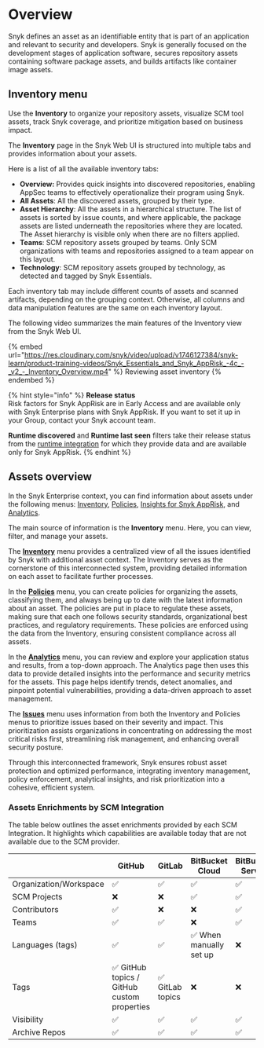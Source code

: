 # Overview

Snyk defines an asset as an identifiable entity that is part of an application and relevant to security and developers. Snyk is generally focused on the development stages of application software, secures repository assets containing software package assets, and builds artifacts like container image assets.

## Inventory menu

Use the **Inventory** to organize your repository assets, visualize SCM tool assets, track Snyk coverage, and prioritize mitigation based on business impact.

The **Inventory** page in the Snyk Web UI is structured into multiple tabs and provides information about your assets.

Here is a list of all the available inventory tabs:

* **Overview:** Provides quick insights into discovered repositories, enabling AppSec teams to effectively operationalize their program using Snyk.&#x20;
* **All Assets**: All the discovered assets, grouped by their type.&#x20;
* **Asset Hierarchy**: All the assets in a hierarchical structure. The list of assets is sorted by issue counts, and where applicable, the package assets are listed underneath the repositories where they are located. The Asset hierarchy is visible only when there are no filters applied.
* **Teams**: SCM repository assets grouped by teams. Only SCM organizations with teams and repositories assigned to a team appear on this layout.
* **Technology**: SCM repository assets grouped by technology, as detected and tagged by Snyk Essentials.

Each inventory tab may include different counts of assets and scanned artifacts, depending on the grouping context. Otherwise, all columns and data manipulation features are the same on each inventory layout.

The following video summarizes the main features of the Inventory view from the Snyk Web UI.

{% embed url="https://res.cloudinary.com/snyk/video/upload/v1746127384/snyk-learn/product-training-videos/Snyk_Essentials_and_Snyk_AppRisk_-4c_-_v2_-_Inventory_Overview.mp4" %}
Reviewing asset inventory
{% endembed %}

{% hint style="info" %}
**Release status** \
Risk factors for Snyk AppRisk are in Early Access and are available only with Snyk Enterprise plans with Snyk AppRisk. If you want to set it up in your Group, contact your Snyk account team.

**Runtime discovered** and **Runtime last seen** filters take their release status from the [runtime integration](../integrations/connect-a-third-party-integration.md) for which they provide data and are available only for Snyk AppRisk.
{% endhint %}

## Assets overview

In the Snyk Enterprise context, you can find information about assets under the following menus: [Inventory](manage-assets.md), [Policies](../manage-risk/policies/assets-policies/), [Insights for Snyk AppRisk](../manage-risk/prioritize-issues-for-fixing/prioritization-for-snyk-essentials.md), and [Analytics](../manage-risk/analytics/application-analytics.md).&#x20;

The main source of information is the **Inventory** menu. Here, you can view, filter, and manage your assets.&#x20;

The [**Inventory**](manage-assets.md#inventory-overview) menu provides a centralized view of all the issues identified by Snyk with additional asset context. The Inventory serves as the cornerstone of this interconnected system, providing detailed information on each asset to facilitate further processes.

In the [**Policies**](../manage-risk/policies/assets-policies/) menu, you can create policies for organizing the assets, classifying them, and always being up to date with the latest information about an asset. The policies are put in place to regulate these assets, making sure that each one follows security standards, organizational best practices, and regulatory requirements. These policies are enforced using the data from the Inventory, ensuring consistent compliance across all assets.

In the [**Analytics**](../manage-risk/analytics/application-analytics.md) menu, you can review and explore your application status and results, from a top-down approach. The Analytics page then uses this data to provide detailed insights into the performance and security metrics for the assets. This page helps identify trends, detect anomalies, and pinpoint potential vulnerabilities, providing a data-driven approach to asset management.

The [**Issues**](../manage-risk/prioritize-issues-for-fixing/prioritization-for-snyk-essentials.md) menu uses information from both the Inventory and Policies menus to prioritize issues based on their severity and impact. This prioritization assists organizations in concentrating on addressing the most critical risks first, streamlining risk management, and enhancing overall security posture.

Through this interconnected framework, Snyk ensures robust asset protection and optimized performance, integrating inventory management, policy enforcement, analytical insights, and risk prioritization into a cohesive, efficient system.

### Assets Enrichments by SCM Integration <a href="#assets-enrichments-by-scm-integration" id="assets-enrichments-by-scm-integration"></a>

The table below outlines the asset enrichments provided by each SCM Integration. It highlights which capabilities are available today that are not available due to the SCM provider.

<table data-full-width="true"><thead><tr><th width="212.5364990234375"></th><th>GitHub</th><th>GitLab</th><th>BitBucket Cloud</th><th>BitBucket Server</th><th>Azure DevOps</th></tr></thead><tbody><tr><td>Organization/Workspace</td><td>✅​</td><td>✅​</td><td>✅​</td><td>✅​</td><td>✅​</td></tr><tr><td>SCM Projects</td><td>❌</td><td>❌</td><td>✅</td><td>✅</td><td>✅</td></tr><tr><td>Contributors</td><td>✅</td><td>❌</td><td>❌</td><td>✅</td><td>✅</td></tr><tr><td>Teams</td><td>✅</td><td>✅</td><td>❌</td><td>✅</td><td>✅</td></tr><tr><td>Languages (tags)</td><td>✅</td><td>✅</td><td>✅ When manually set up</td><td>❌</td><td>✅</td></tr><tr><td>Tags</td><td>✅ GitHub topics / GitHub custom properties</td><td>✅ GitLab topics</td><td>❌</td><td>❌</td><td>❌</td></tr><tr><td>Visibility</td><td>✅</td><td>✅</td><td>✅</td><td>✅</td><td>✅</td></tr><tr><td>Archive Repos</td><td>✅</td><td>✅</td><td>✅</td><td>✅</td><td>✅</td></tr></tbody></table>
